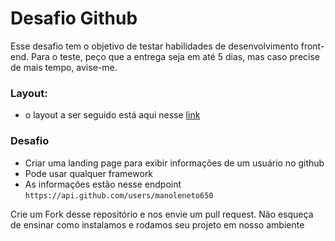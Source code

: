 # Desafio Github

Esse desafio tem o objetivo de testar habilidades de desenvolvimento front-end. Para o teste, peço que a entrega seja em até 5 dias, mas caso precise de mais tempo, avise-me.

### Layout:

* o layout a ser seguido está aqui nesse [link](https://drive.google.com/file/d/1W23FMBjyu9l2933pyBuAO8sbAumM-1ml/view?usp=sharing) 


### Desafio

* Criar uma landing page para exibir informações de um usuário no github
* Pode usar qualquer framework
* As informações estão nesse endpoint `https://api.github.com/users/manoleneto650`




Crie um Fork desse repositório e nos envie um pull request.
Não esqueça de ensinar como instalamos e rodamos seu projeto em nosso ambiente
